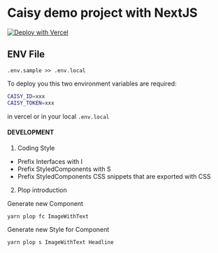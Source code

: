 # Caisy demo project with NextJS

[![Deploy with Vercel](https://vercel.com/button)](https://vercel.com/new/clone?repository-url=https%3A%2F%2Fgithub.com%2Fcaisy-io%2Fdemo-project-nextjs&env=NEXT_PUBLIC_BASE_URL,CAISY_ID,CAISY_TOKEN&envDescription=NEXT_PUBLIC_BASE_URL%20is%20your%20later%20public%20url%20like%20https%3A%2F%2Fexample.com.%20CAISY_ID%20is%20your%20project%20ID%20in%20caisy.%20And%20CAISY_TOKEN%20has%20to%20be%20a%20API%20key%20you%20created%20for%20your%20project.%20)

## ENV File

`.env.sample >> .env.local`

To deploy you this two environment variables are required:

```bash
CAISY_ID=xxx
CAISY_TOKEN=xxx
```

in vercel or in your local `.env.local`

#### DEVELOPMENT

1. Coding Style

- Prefix Interfaces with I
- Prefix StyledComponents with S
- Prefix StyledComponents CSS snippets that are exported with CSS

2. Plop introduction

Generate new Component

```
yarn plop fc ImageWithText
```

Generate new Style for Component

```
yarn plop s ImageWithText Headline
```
